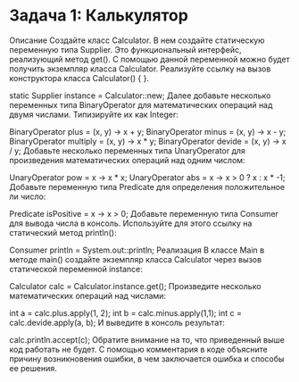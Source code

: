 # Задача 1: Калькулятор

Описание
Создайте класс Calculator. В нем создайте статическую переменную типа Supplier. Это функциональный интерфейс, реализующий метод get(). С помощью данной переменной можно будет получить экземпляр класса Calculator. Реализуйте ссылку на вызов конструктора класса Calculator() { }.

static Supplier<Calculator> instance = Calculator::new;
Далее добавьте несколько переменных типа BinaryOperator для математических операций над двумя числами. Типизируйте их как Integer:

BinaryOperator<Integer> plus = (x, y) -> x + y;
BinaryOperator<Integer> minus = (x, y) -> x - y;
BinaryOperator<Integer> multiply = (x, y) -> x * y;
BinaryOperator<Integer> devide = (x, y) -> x / y;
Добавьте несколько переменных типа UnaryOperator для произведения математических операций над одним числом:

UnaryOperator<Integer> pow = x -> x * x;
UnaryOperator<Integer> abs = x -> x > 0 ? x : x * -1;
Добавьте переменную типа Predicate для определения положительное ли число:

Predicate<Integer> isPositive = x -> x > 0;
Добавьте переменную типа Consumer для вывода числа в консоль. Используйте для этого ссылку на статический метод println():

Consumer<Integer> println = System.out::println;
Реализация
В классе Main в методе main() создайте экземпляр класса Calculator через вызов статической переменной instance:

Calculator calc = Calculator.instance.get();
Произведите несколько математических операций над числами:

int a = calc.plus.apply(1, 2);
int b = calc.minus.apply(1,1);
int c = calc.devide.apply(a, b);
И выведите в консоль результат:

calc.println.accept(c);
Обратите внимание на то, что приведенный выше код работать не будет. С помощью комментария в коде объясните причину возникновения ошибки, в чем заключается ошибка и способы ее решения.